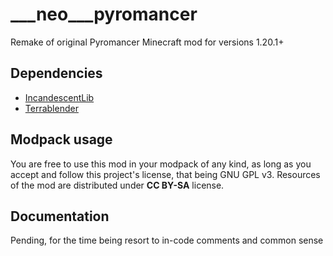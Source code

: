 # ___neo___pyromancer
Remake of original Pyromancer Minecraft mod for versions 1.20.1+

## Dependencies
- [IncandescentLib](https://github.com/gubnik/IncandescentLib)
- [Terrablender](https://github.com/Glitchfiend/TerraBlender)

## Modpack usage
You are free to use this mod in your modpack of any kind, as long as you accept and follow this project's license,
that being GNU GPL v3. Resources of the mod are distributed under **CC BY-SA** license.

## Documentation
Pending, for the time being resort to in-code comments and common sense

